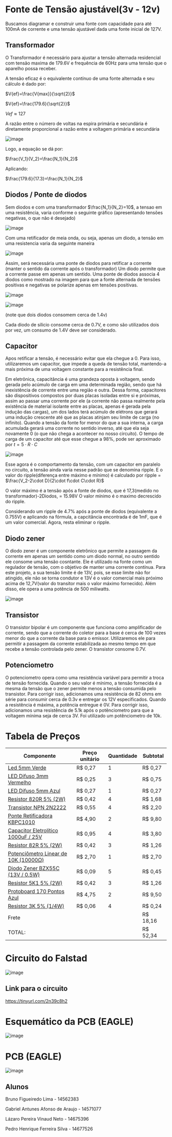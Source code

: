 
# Fonte de Tensão ajustável(3v - 12v)

Buscamos diagramar e construir uma fonte com capacidade para até 100mA de corrente e uma tensão ajustável dada uma fonte inicial de 127V.






## Transformador

O Transformador é necessário para ajustar a tensão alternada residencial com tensão maxima de 179.6V e frequência de 60Hz para uma tensão que o aparelho possa receber.

A tensão eficaz é o equivalente contínuo de uma fonte alternada e seu cálculo é dado por:  

$V{ef}=\frac{V{max}}{\sqrt{2}}$

$V{ef}=\frac{179.6}{\sqrt{2}}$

$V{ef}\approx127$

A razão entre o número de voltas na espira primária e secundária é diretamente proporcional a razão entre a voltagem primária e secundária 

![image](https://github.com/pedrohfsilva/trabalho-de-eletronica/assets/128495824/1f843eb6-1e2e-46d0-9f88-eb5aba02f8c8)


Logo, a equação se dá por:

$\frac{V_1}{V_2}=\frac{N_1}{N_2}$

Aplicando:

$\frac{179.6}{17.3}=\frac{N_1}{N_2}$

## Diodos / Ponte de diodos

Sem diodos e com uma transformador $\frac{N_1}{N_2}=10$, a tensao em uma resistência, varia conforme o seguinte gráfico (apresentando tensões negativas, o que não é desejado)

![image](https://github.com/pedrohfsilva/trabalho-de-eletronica/assets/128495824/8dba6314-f129-4f2b-b983-e84d2f787b04)

Com uma retificador de meia onda, ou seja, apenas um diodo, a tensão em uma resistencia varia da seguinte maneira

![image](https://github.com/pedrohfsilva/trabalho-de-eletronica/assets/128495824/bcdb7ee7-a130-4338-96fd-8f611e7a08c7)

Assim, será necessária uma ponte de diodos para retificar a corrente (manter o sentido da corrente após o transformador)
Um diodo permite que a corrente passe em apenas um sentido. Uma ponte de diodos associa 4 diodos como mostrado na imagem para que a fonte alternada de tensões positivas e negativas se polarize apenas em tensões positivas.

![image](https://github.com/pedrohfsilva/trabalho-de-eletronica/assets/128495824/e82fc914-da09-455a-b5ef-d3aa6a5a751c)

![image](https://github.com/pedrohfsilva/trabalho-de-eletronica/assets/128495824/c2eb18fb-68f5-42f5-aa4a-363e8e6bfe75)

(note que dois diodos consomem cerca de 1.4v)

Cada diodo de sílicio consome cerca de 0.7V, e como são utilizados dois por vez, um consumo de 1.4V deve ser considerado. 

## Capacitor

Apos retificar a tensão, é necessário evitar que ela chegue a 0. Para isso, utilizaremos um capacitor, que impede a queda de tensão total, mantendo-a mais próxima de uma voltagem constante para a resistência final.

Em eletrônica, capacitância é uma grandeza oposta à voltagem, sendo gerada pelo acúmulo de carga em uma determinada região, sendo que há inexistência de corrente entre uma região e outra. 
Dessa forma, capacitores são dispositivos compostos por duas placas isoladas entre si e próximas, assim ao passar uma corrente por ele (a corrente não passa realmente pela existência de material isolante entre as placas, apenas é gerada pela indução das cargas), um dos lados terá acúmulo de elétrons que gerará uma indução crescente até que as placas atinjam seu limite de carga (no infinito). Quando a tensão da fonte for menor do que a sua interna, a carga acumulada gerará uma corrente no sentido inverso, até que ela seja novamente 0 (o que não chega a acontecer no nosso circuito).
O tempo de carga de um capacitor até que esse chegue a 98%, pode ser aproximado por $t=5\cdot R\cdot C$

![image](https://github.com/pedrohfsilva/trabalho-de-eletronica/assets/128495824/8ad8f747-13f5-4e99-9d3e-3284eff435e2)

Esse agora é o comportamento da tensão, com um capacitor em paralelo no circuito, a tensão ainda varia nesse padrão que se denomina ripple. E o valor do ripple(diferença entre máximo e mínimo) é calculado por ripple = $\frac{V_2-2\cdot D}{2\cdot f\cdot C\cdot R}$

O valor máximo é a tensão após a fonte de diodos, que é 17,3(medido no transformador)-2Diodos, = 15.98V
O valor mínimo é o maximo decrescido do ripple.

Considerando um ripple de 4.7% após a ponte de diodos (equivalente a 0.755V) e aplicando na fórmula, a capcitância encontrada é de 1mF, que é um valor comercial.
Agora, resta eliminar o ripple.

## Diodo zener

O diodo zener é um componente eletrônico que permite a passagem da corrente em apenas um sentido como um diodo normal, no outro sentido ele consome uma tensão cosntante. Ele é utilizado na fonte como um regulador de tensão, com o objetivo de manter uma corrente contínua. Para este projeto, a sua tensão limite é de 13V, pois, se esse limite não for atingido, ele não se torna condutor e 13V é o valor comercial mais próximo acima de 12,7V(valor do transitor mais o valor máximo fornecido). Além disso, ele opera a uma potência de 500 miliwatts.


![image](https://github.com/pedrohfsilva/trabalho-de-eletronica/assets/128495824/3ec42bf5-eec7-451e-8fe3-abe763374f84)


## Transistor

O transistor bipolar é um componente que funciona como amplificador de corrente, sendo que a corrente do coletor para a base é cerca de 100 vezes menor do que a corrente da base para o emissor.
Utilizaremos ele para permitir a passagem da corrente estabilizada ao mesmo tempo em que recebe a tensão controlada pelo zener. O transistor consome 0.7V.

## Potenciometro

O potenciometro opera como uma resistência variável para permitir a troca de tensão fornecida. Quando o seu valor é mínimo, a tensão fornecida é a mesma da tensão que o zener permite menos a tensão consumida pelo transistor. Para corrigir isso, adicionamos uma resistência de 82 ohms em série para consumir cerca de 0.3v e entregar os 12V especificados.
Quando a resistência é máxima, a potência entregue é 0V. Para corrigir isso, adicionamos uma resistência de 5.1k após o potênciometro para que a voltagem mínima seja de cerca 3V.
Foi utilizado um potênciometro de 10k.





# Tabela de Preços

|Componente|Preço unitário|Quantidade|Subtotal
|---|---|---|---|
[Led 5mm Verde](https://www.baudaeletronica.com.br/produto/led-difuso-5mm-verde)|R$ 0,27|1|R$ 0,27
[LED Difuso 3mm Vermelho](https://www.baudaeletronica.com.br/produto/led-difuso-3mm-vermelho)|R$ 0,25|3|R$ 0,75
[LED Difuso 5mm Azul](https://www.baudaeletronica.com.br/produto/led-difuso-5mm-azul)|R$ 0,27|1|R$ 0,27
[Resistor 820R 5% (2W)](https://www.baudaeletronica.com.br/produto/resistor-820r-5-2w.html)|R$ 0,42|4|R$ 1,68
[Transistor NPN 2N2222](https://www.baudaeletronica.com.br/produto/transistor-npn-2n2222.html)|R$ 0,55|4|R$ 2,20
[Ponte Retificadora KBPC1010](https://www.baudaeletronica.com.br/produto/ponte-retificadora-kbpc1010.html)|R$ 4,90|2|R$ 9,80
[Capacitor Eletrolítico 1000uF / 25V](https://www.baudaeletronica.com.br/produto/capacitor-eletrolitico-1000uf-25v-105c.html)|R$ 0,95|4|R$ 3,80
[Resistor 82R 5% (2W)](https://www.baudaeletronica.com.br/produto/resistor-82r-5-2w.html)|R$ 0,42|3|R$ 1,26
[Potenciômetro Linear de 10K (10000Ω)](https://www.baudaeletronica.com.br/produto/potenciometro-linear-de-10k-10000.html)|R$ 2,70|1|R$ 2,70
[Diodo Zener BZX55C (13V / 0.5W)](https://www.baudaeletronica.com.br/produto/diodo-zener-bzx55c-13v-05w.html)|R$ 0,09|5|R$ 0,45
[Resistor 5K1 5% (2W)](https://www.baudaeletronica.com.br/produto/resistor-5k1-5-2w.html)|R$ 0,42|3|R$ 1,26
[Protoboard 170 Pontos Azul](https://www.baudaeletronica.com.br/produto/protoboard-170-pontos-azul.html)|R$ 4,75|2|R$ 9,50
[Resistor 3K 5% (1/4W)](https://www.baudaeletronica.com.br/produto/resistor-3k-5-14w.html)|R$ 0,06|4|R$ 0,24
Frete|||R$ 18,16
TOTAL:|||R$ 52,34

# Circuito do Falstad
![image](https://github.com/pedrohfsilva/trabalho-de-eletronica/blob/main/Imagens/falstad.PNG)

## Link para o circuito
https://tinyurl.com/2n39c8h2

# Esquemático da PCB (EAGLE)
![image](https://github.com/pedrohfsilva/trabalho-de-eletronica/blob/main/Imagens/esquematico.PNG)

# PCB (EAGLE)
![image](https://github.com/pedrohfsilva/trabalho-de-eletronica/blob/main/Imagens/PCB.PNG)


## Alunos

Bruno Figueiredo Lima - 14562383

Gabriel Antunes Afonso de Araujo - 14571077

Lázaro Pereira Vinaud Neto - 14675396

Pedro Henrique Ferreira Silva - 14677526
